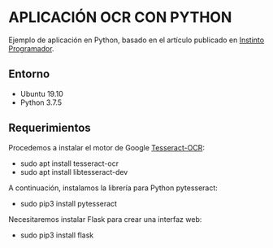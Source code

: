 # APLICACIÓN OCR CON PYTHON

Ejemplo de aplicación en Python, basado en el artículo publicado en [Instinto Programador](https://www.instintoprogramador.com.mx/2019/06/pytesseract-reconocimiento-optico-de.html).

## Entorno

+ Ubuntu 19.10
+ Python 3.7.5

## Requerimientos

Procedemos a instalar el motor de Google [Tesseract-OCR](https://github.com/tesseract-ocr/tesseract):

+ sudo apt install tesseract-ocr
+ sudo apt install libtesseract-dev

A continuación, instalamos la librería para Python pytesseract:

+ sudo pip3 install pytesseract

Necesitaremos instalar Flask para crear una interfaz web:

+ sudo pip3 install flask
